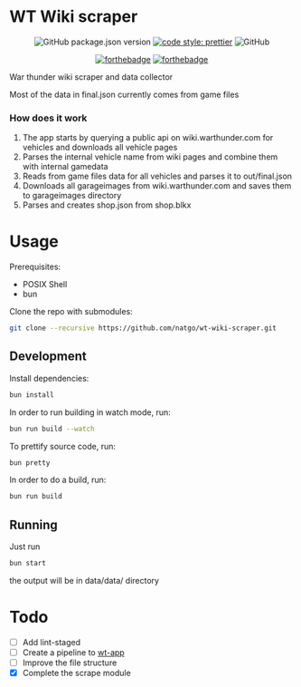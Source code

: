 # WT Wiki scraper
<p align="center">
  <img alt="GitHub package.json version" src="https://img.shields.io/github/package-json/v/natgo/wt-wiki-scraper">
  <a href="https://github.com/prettier/prettier"><img alt="code style: prettier" src="https://img.shields.io/badge/code_style-prettier-ff69b4.svg"></a>
  <img alt="GitHub" src="https://img.shields.io/github/license/natgo/wt-wiki-scraper">
</p>

<p align="center">
  <a href="https://forthebadge.com/"><img src="https://forthebadge.com/images/badges/made-with-typescript.svg" alt="forthebadge"/></a>
  <a href="https://forthebadge.com/"><img src="https://forthebadge.com/images/badges/open-source.svg" alt="forthebadge"/></a>
</p>
War thunder wiki scraper and data collector

Most of the data in final.json currently comes from game files

### How does it work
1. The app starts by querying a public api on wiki.warthunder.com for vehicles and downloads all vehicle pages
2. Parses the internal vehicle name from wiki pages and combine them with internal gamedata
3. Reads from game files data for all vehicles and parses it to out/final.json 
4. Downloads all garageimages from wiki.warthunder.com and saves them to garageimages directory
5. Parses and creates shop.json from shop.blkx

# Usage

Prerequisites:
- POSIX Shell
- bun

Clone the repo with submodules:
```bash
git clone --recursive https://github.com/natgo/wt-wiki-scraper.git
```
## Development

Install dependencies:

```bash
bun install
```

In order to run building in watch mode, run:

```bash
bun run build --watch
```

To prettify source code, run:

```bash
bun pretty
```

In order to do a build, run:

```bash
bun run build
```

## Running

Just run 

```bash
bun start
```

the output will be in data/data/ directory

# Todo
- [ ] Add lint-staged
- [ ] Create a pipeline to [wt-app](https://github.com/natgo/wt-app)
- [ ] Improve the file structure
- [x] Complete the scrape module
